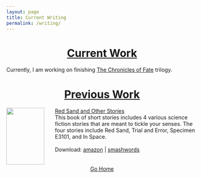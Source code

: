 ```yaml
---
layout: page
title: Current Writing
permalink: /writing/
---
```


<center><h1><u>Current Work</u></h1></center>

Currently, I am working on finishing <a href="/chronicles_of_fate/">The Chronicles of Fate</a> trilogy.

<center><h1><u>Previous Work</u></h1></center>

<img src="http://ecx.images-amazon.com/images/I/41t3m%2BIF5BL.jpg" align="left" style="width:100%; height:100%; max-width:100px; max-height:150px; padding-right:25px;" />
<div>
<a href="http://amzn.com/B004RYW6BG" target="_blank">Red Sand and Other Stories</a><br/>This book of short stories includes 4 various science fiction stories that are meant to tickle your senses. The four stories include Red Sand, Trial and Error, Specimen E3101, and In Space.
<br/><br/>Download: <a href="http://amzn.com/B004RYW6BG" target="_blank">amazon</a> | <a href="https://www.smashwords.com/books/view/46884" target="_blank">smashwords</a> 
        </div><br/><br/>
<center><a href="/"><i class="fa fa-home"></i> Go Home</a></center>
